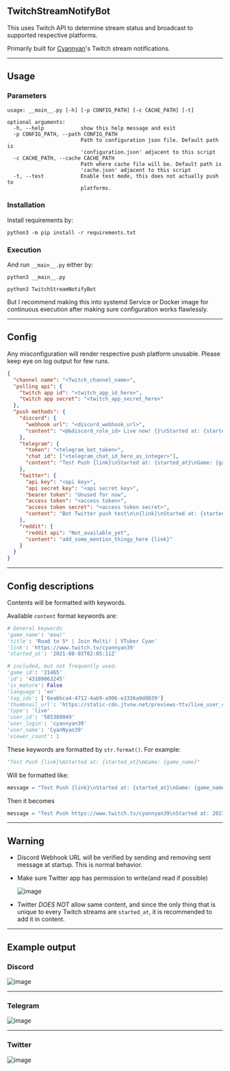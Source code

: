 ## TwitchStreamNotifyBot

This uses Twitch API to determine stream status and broadcast to supported respective platforms.

Primarily built for [Cyannyan](https://cyannyan.com)'s Twitch stream notifications.

---

## Usage

### Parameters

```
usage: __main__.py [-h] [-p CONFIG_PATH] [-c CACHE_PATH] [-t]

optional arguments:
  -h, --help            show this help message and exit
  -p CONFIG_PATH, --path CONFIG_PATH
                        Path to configuration json file. Default path is
                        'configuration.json' adjacent to this script
  -c CACHE_PATH, --cache CACHE_PATH
                        Path where cache file will be. Default path is
                        'cache.json' adjacent to this script
  -t, --test            Enable test mode, this does not actually push to
                        platforms.
```

### Installation 

Install requirements by:
```
python3 -m pip install -r requirements.txt
```

### Execution

And run `__main__.py` either by:

```
python3 __main__.py
```

```
python3 TwitchStreamNotifyBot
```

But I recommend making this into systemd Service or Docker image for continuous execution after making sure configuration works flawlessly.

---

## Config

Any misconfiguration will render respective push platform unusable. Please keep eye on log output for few runs.

```json
{
  "channel name": "<Twitch_channel_name>",
  "polling api": {
    "twitch app id": "<twitch_app_id_here>",
    "twitch app secret": "<twitch_app_secret_here>"
  },
  "push methods": {
    "discord": {
      "webhook url": "<discord_webhook_url>",
      "content": "<@&discord_role_id> Live now! {}\nStarted at: {started_at}\nGame: {game_name}"
    },
    "telegram": {
      "token": "<telegram_bot_token>",
      "chat id": ["<telegram_chat_id_here_as_integer>"],
      "content": "Test Push {link}\nStarted at: {started_at}\nGame: {game_name}"
    },
    "twitter": {
      "api key": "<api key>",
      "api secret key": "<api secret key>",
      "bearer token": "Unused for now",
      "access token": "<access token>",
      "access token secret": "<access token secret>",
      "content": "Bot Twitter push test\n\n{link}\nStarted at: {started_at}\nGame: {game_name}"
    },
    "reddit": {
      "reddit api": "Not_available_yet",
      "content": "add_some_mention_thingy_here {link}"
    }
  }
}

```

---

## Config descriptions

Contents will be formatted with keywords.

Available `content` format keywords are:
```python
# General keywords
'game_name': 'osu!'
'title': 'Road to 5* | Join Multi! | VTuber Cyan'
'link': 'https://www.twitch.tv/cyannyan39'
'started_at': '2021-08-03T02:05:11Z'

# included, but not frequently used.
'game_id': '21465'
'id': '43109063245'
'is_mature': False
'language': 'en'
'tag_ids': ['6ea6bca4-4712-4ab9-a906-e3336a9d8039']
'thumbnail_url': 'https://static-cdn.jtvnw.net/previews-ttv/live_user_cyannyan39-{width}x{height}.jpg'
'type': 'live'
'user_id': '585389049'
'user_login': 'cyannyan39'
'user_name': 'CyanNyan39'
'viewer_count': 1
```

These keywords are formatted by `str.format()`. For example:
```python
"Test Push {link}\nStarted at: {started_at}\nGame: {game_name}"
```

Will be formatted like:

```python
message = "Test Push {link}\nStarted at: {started_at}\nGame: {game_name}".format(**dict)
```

Then it becomes

```python
message = "Test Push https://www.twitch.tv/cyannyan39\nStarted at: 2021-08-03T02:05:11Z\nGame: osu!"
```

---

## Warning

- Discord Webhook URL will be verified by sending and removing sent message at startup. This is normal behavior.


- Make sure Twitter app has permission to write(and read if possible)

    ![image](https://user-images.githubusercontent.com/26041217/128051987-ea4a6749-8668-411f-a94f-9a22d0236b7b.png)


- Twitter *DOES NOT* allow same content, and since the only thing that is unique to every Twitch streams are `started_at`, it is recommended to add it in content.

---

## Example output

### Discord

  ![image](https://user-images.githubusercontent.com/26041217/127901726-b4a4333f-f900-4e3a-94c6-21b9b919b5cc.png)

---

### Telegram

  ![image](https://user-images.githubusercontent.com/26041217/127901680-96beb0c9-a9ff-4eb1-acf5-682dd8a76113.png)

---

### Twitter

  ![image](https://user-images.githubusercontent.com/26041217/127901434-e4528f97-7326-4bd0-ad7a-27b8c8c8f961.png)
